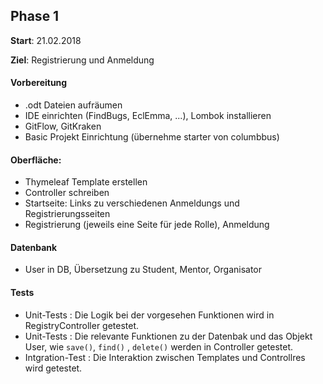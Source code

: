 ## Phase 1
**Start**: 21.02.2018

**Ziel**: Registrierung und Anmeldung

#### Vorbereitung
- .odt Dateien aufräumen
- IDE einrichten (FindBugs, EclEmma, ...), Lombok installieren
- GitFlow, GitKraken
- Basic Projekt Einrichtung (übernehme starter von columbbus)

#### Oberfläche:
- Thymeleaf Template erstellen
- Controller schreiben
- Startseite: Links zu verschiedenen Anmeldungs und Registrierungsseiten
- Registrierung (jeweils eine Seite für jede Rolle), Anmeldung

#### Datenbank
- User in DB, Übersetzung zu Student, Mentor, Organisator

#### Tests
- Unit-Tests :  Die Logik bei der vorgesehen Funktionen wird in RegistryController getestet.
- Unit-Tests :  Die relevante Funktionen zu der Datenbak und das Objekt User, wie `save()`, `find()` , `delete()` werden in Controller getestet.
- Intgration-Test : Die Interaktion zwischen Templates und Controllres wird getestet.
